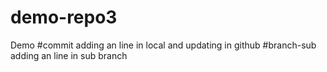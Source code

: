 # demo-repo3
Demo
#commit
adding an line in local and updating in github
#branch-sub
adding an line in sub branch 